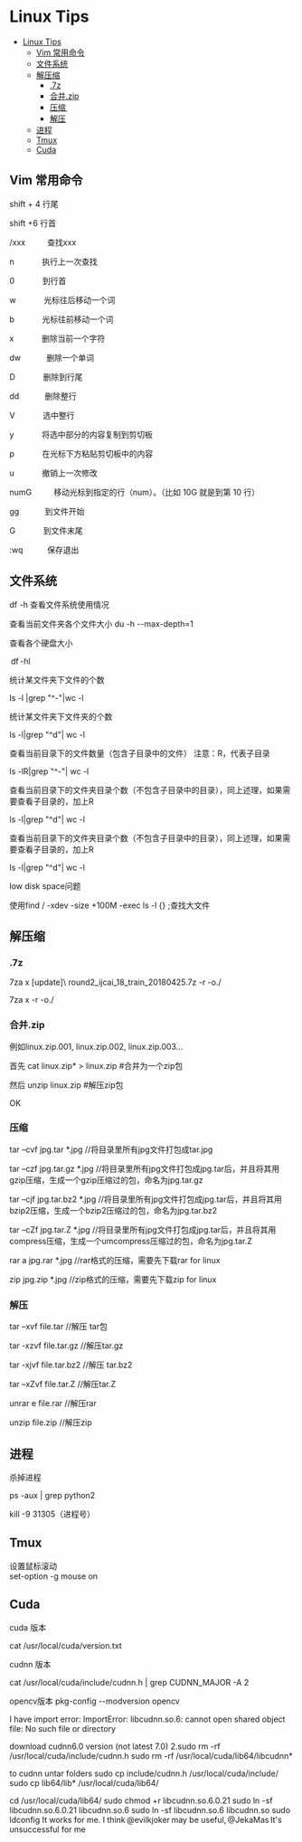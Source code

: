 # Linux Tips

   * [Linux Tips](#linux-tips)
      * [Vim 常用命令](#vim-常用命令)
      * [文件系统](#文件系统)
      * [解压缩](#解压缩)
         * [.7z](#7z)
         * [合并.zip](#合并zip)
         * [压缩 ](#压缩)
         * [解压](#解压)
      * [进程](#进程)
      * [Tmux](#tmux)
      * [Cuda](#cuda)

## Vim 常用命令
shift + 4 行尾 

shift +6 行首 

 

/xxx            查找xxx 

n               执行上一次查找 

 

0               到行首 

w               光标往后移动一个词 

b               光标往前移动一个词 

 

x               删除当前一个字符 

dw              删除一个单词 

D               删除到行尾 

dd              删除整行 

 

V               选中整行 

y               将选中部分的内容复制到剪切板 

p               在光标下方粘贴剪切板中的内容 

 

u               撤销上一次修改 

 

numG            移动光标到指定的行（num）。（比如 10G 就是到第 10 行） 

gg              到文件开始 

G               到文件末尾 

 

:wq             保存退出

## 文件系统

df -h  查看文件系统使用情况

查看当前文件夹各个文件大小 
du -h --max-depth=1 

查看各个硬盘大小 

 df -hl 

统计某文件夹下文件的个数 

ls -l |grep "^-"|wc -l 

统计某文件夹下文件夹的个数 

ls -l|grep "^d"| wc -l

查看当前目录下的文件数量（包含子目录中的文件） 注意：R，代表子目录 

ls -lR|grep "^-"| wc -l 

查看当前目录下的文件夹目录个数（不包含子目录中的目录），同上述理，如果需要查看子目录的，加上R 

ls -l|grep "^d"| wc -l 

 

查看当前目录下的文件夹目录个数（不包含子目录中的目录），同上述理，如果需要查看子目录的，加上R 

ls -l|grep "^d"| wc -l

low disk space问题 

使用find / -xdev -size +100M -exec ls -l {} \;查找大文件

## 解压缩

### .7z

7za x \[update\]\ round2_ijcai_18_train_20180425.7z -r -o./ 

7za x  -r -o./

### 合并.zip

例如linux.zip.001, linux.zip.002, linux.zip.003... 

首先 cat linux.zip* > linux.zip #合并为一个zip包 

然后 unzip linux.zip #解压zip包 

OK

### 压缩  

tar –cvf jpg.tar *.jpg //将目录里所有jpg文件打包成tar.jpg  

tar –czf jpg.tar.gz *.jpg //将目录里所有jpg文件打包成jpg.tar后，并且将其用gzip压缩，生成一个gzip压缩过的包，命名为jpg.tar.gz  

tar –cjf jpg.tar.bz2 *.jpg //将目录里所有jpg文件打包成jpg.tar后，并且将其用bzip2压缩，生成一个bzip2压缩过的包，命名为jpg.tar.bz2  

tar –cZf jpg.tar.Z *.jpg //将目录里所有jpg文件打包成jpg.tar后，并且将其用compress压缩，生成一个umcompress压缩过的包，命名为jpg.tar.Z  

rar a jpg.rar *.jpg //rar格式的压缩，需要先下载rar for linux  

zip jpg.zip *.jpg //zip格式的压缩，需要先下载zip for linux 

### 解压 

tar –xvf file.tar //解压 tar包  

tar -xzvf file.tar.gz //解压tar.gz  

tar -xjvf file.tar.bz2 //解压 tar.bz2  

tar –xZvf file.tar.Z //解压tar.Z  

unrar e file.rar //解压rar  

unzip file.zip //解压zip 

## 进程

杀掉进程 

ps -aux | grep python2 

kill -9 31305（进程号）

## Tmux

设置鼠标滚动  
set-option -g mouse on 

 ## Cuda
 
 cuda 版本  

cat /usr/local/cuda/version.txt 

cudnn 版本

cat /usr/local/cuda/include/cudnn.h | grep CUDNN_MAJOR -A 2 

opencv版本
pkg-config --modversion opencv


I have import error: ImportError: libcudnn.so.6: cannot open shared object file: No such file or directory 

download cudnn6.0 version (not latest 7.0) 
2.sudo rm -rf /usr/local/cuda/include/cudnn.h 
sudo rm -rf /usr/local/cuda/lib64/libcudnn* 

to cudnn untar folders 
sudo cp include/cudnn.h /usr/local/cuda/include/ 
sudo cp lib64/lib* /usr/local/cuda/lib64/ 

cd /usr/local/cuda/lib64/ 
sudo chmod +r libcudnn.so.6.0.21 
sudo ln -sf libcudnn.so.6.0.21 libcudnn.so.6 
sudo ln -sf libcudnn.so.6 libcudnn.so 
sudo ldconfig 
It works for me. 
I think @evilkjoker may be useful, @JekaMas It's unsuccessful for me
